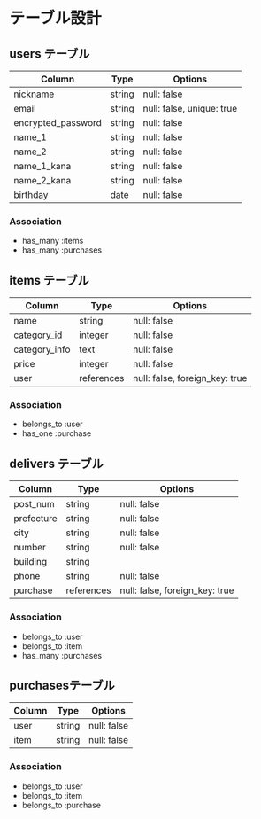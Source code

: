 # テーブル設計

## users テーブル

| Column             | Type   | Options                   |
| ------------------ | ------ | ------------------------- |
| nickname           | string | null: false               |
| email              | string | null: false, unique: true |
| encrypted_password | string | null: false               |
| name_1             | string | null: false               |
| name_2             | string | null: false               |
| name_1_kana        | string | null: false               |
| name_2_kana        | string | null: false               |
| birthday           | date   | null: false               |


### Association

- has_many :items
- has_many :purchases


## items テーブル

| Column          | Type       | Options                        |
| --------------- | ---------- | ------------------------------ |
| name            | string     | null: false                    |
| category_id     | integer    | null: false                    |
| category_info   | text       | null: false                    |
| price           | integer    | null: false                    |
| user            | references | null: false, foreign_key: true |

### Association

- belongs_to :user
- has_one    :purchase


## delivers テーブル

| Column        | Type       | Options                        |
| ------------- | ---------- | ------------------------------ |
| post_num      | string     | null: false                    |
| prefecture    | string     | null: false                    |
| city          | string     | null: false                    |
| number        | string     | null: false                    |
| building      | string     |                                |
| phone         | string     | null: false                    |
| purchase      | references | null: false, foreign_key: true |


### Association

- belongs_to :user
- belongs_to :item
- has_many   :purchases



## purchasesテーブル

| Column        | Type       | Options     |
| ------------- | ---------- | ----------- |
| user          | string     | null: false |
| item          | string     | null: false |


### Association

- belongs_to :user
- belongs_to :item
- belongs_to :purchase